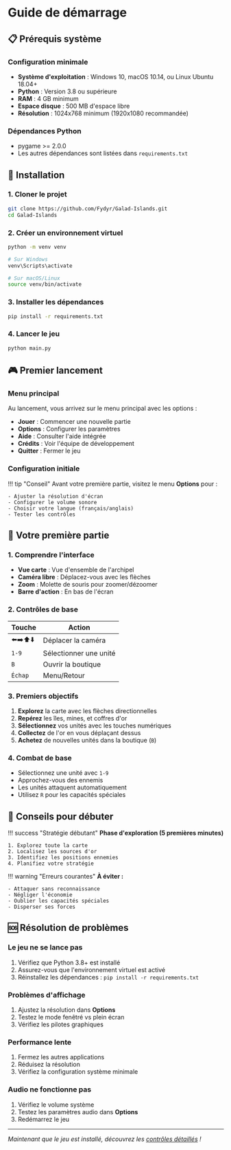 # Guide de démarrage

## 📋 Prérequis système

### Configuration minimale
- **Système d'exploitation** : Windows 10, macOS 10.14, ou Linux Ubuntu 18.04+
- **Python** : Version 3.8 ou supérieure
- **RAM** : 4 GB minimum
- **Espace disque** : 500 MB d'espace libre
- **Résolution** : 1024x768 minimum (1920x1080 recommandée)

### Dépendances Python
- pygame >= 2.0.0
- Les autres dépendances sont listées dans `requirements.txt`

## 🔧 Installation

### 1. Cloner le projet
```bash
git clone https://github.com/Fydyr/Galad-Islands.git
cd Galad-Islands
```

### 2. Créer un environnement virtuel
```bash
python -m venv venv

# Sur Windows
venv\Scripts\activate

# Sur macOS/Linux
source venv/bin/activate
```

### 3. Installer les dépendances
```bash
pip install -r requirements.txt
```

### 4. Lancer le jeu
```bash
python main.py
```

## 🎮 Premier lancement

### Menu principal
Au lancement, vous arrivez sur le menu principal avec les options :

- **Jouer** : Commencer une nouvelle partie
- **Options** : Configurer les paramètres
- **Aide** : Consulter l'aide intégrée
- **Crédits** : Voir l'équipe de développement
- **Quitter** : Fermer le jeu

### Configuration initiale

!!! tip "Conseil"
    Avant votre première partie, visitez le menu **Options** pour :
    
    - Ajuster la résolution d'écran
    - Configurer le volume sonore
    - Choisir votre langue (français/anglais)
    - Tester les contrôles

## 🏁 Votre première partie

### 1. Comprendre l'interface
- **Vue carte** : Vue d'ensemble de l'archipel
- **Caméra libre** : Déplacez-vous avec les flèches
- **Zoom** : Molette de souris pour zoomer/dézoomer
- **Barre d'action** : En bas de l'écran

### 2. Contrôles de base
| Touche | Action |
|--------|--------|
| ⬅️➡️⬆️⬇️ | Déplacer la caméra |
| `1-9` | Sélectionner une unité |
| `B` | Ouvrir la boutique |
| `Échap` | Menu/Retour |

### 3. Premiers objectifs
1. **Explorez** la carte avec les flèches directionnelles
2. **Repérez** les îles, mines, et coffres d'or
3. **Sélectionnez** vos unités avec les touches numériques
4. **Collectez** de l'or en vous déplaçant dessus
5. **Achetez** de nouvelles unités dans la boutique (`B`)

### 4. Combat de base
- Sélectionnez une unité avec `1-9`
- Approchez-vous des ennemis
- Les unités attaquent automatiquement
- Utilisez `R` pour les capacités spéciales

## 🎯 Conseils pour débuter

!!! success "Stratégie débutant"
    **Phase d'exploration (5 premières minutes)**
    
    1. Explorez toute la carte
    2. Localisez les sources d'or
    3. Identifiez les positions ennemies
    4. Planifiez votre stratégie

!!! warning "Erreurs courantes"
    **À éviter :**
    
    - Attaquer sans reconnaissance
    - Négliger l'économie
    - Oublier les capacités spéciales
    - Disperser ses forces

## 🆘 Résolution de problèmes

### Le jeu ne se lance pas
1. Vérifiez que Python 3.8+ est installé
2. Assurez-vous que l'environnement virtuel est activé
3. Réinstallez les dépendances : `pip install -r requirements.txt`

### Problèmes d'affichage
1. Ajustez la résolution dans **Options**
2. Testez le mode fenêtré vs plein écran
3. Vérifiez les pilotes graphiques

### Performance lente
1. Fermez les autres applications
2. Réduisez la résolution
3. Vérifiez la configuration système minimale

### Audio ne fonctionne pas
1. Vérifiez le volume système
2. Testez les paramètres audio dans **Options**
3. Redémarrez le jeu

---

*Maintenant que le jeu est installé, découvrez les [contrôles détaillés](controls.md) !*
